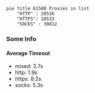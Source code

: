 
```mermaid
pie title 61580 Proxies in list
    "HTTP" : 28536
    "HTTPS": 10533
    "SOCKS" : 30812
```

### Some Info
#### Average Timeout

- mixed: 3.7s
- http: 1.9s
- https: 8.2s
- socks: 5.3s